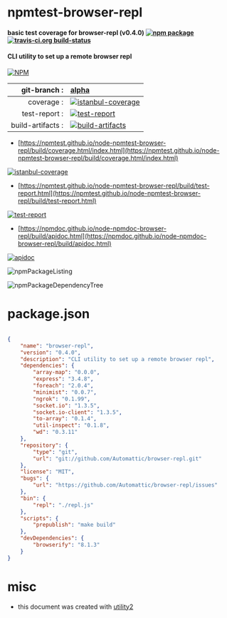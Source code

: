 # npmtest-browser-repl

#### basic test coverage for  browser-repl (v0.4.0)  [![npm package](https://img.shields.io/npm/v/npmtest-browser-repl.svg?style=flat-square)](https://www.npmjs.org/package/npmtest-browser-repl) [![travis-ci.org build-status](https://api.travis-ci.org/npmtest/node-npmtest-browser-repl.svg)](https://travis-ci.org/npmtest/node-npmtest-browser-repl)

#### CLI utility to set up a remote browser repl

[![NPM](https://nodei.co/npm/browser-repl.png?downloads=true&downloadRank=true&stars=true)](https://www.npmjs.com/package/browser-repl)

| git-branch : | [alpha](https://github.com/npmtest/node-npmtest-browser-repl/tree/alpha)|
|--:|:--|
| coverage : | [![istanbul-coverage](https://npmtest.github.io/node-npmtest-browser-repl/build/coverage.badge.svg)](https://npmtest.github.io/node-npmtest-browser-repl/build/coverage.html/index.html)|
| test-report : | [![test-report](https://npmtest.github.io/node-npmtest-browser-repl/build/test-report.badge.svg)](https://npmtest.github.io/node-npmtest-browser-repl/build/test-report.html)|
| build-artifacts : | [![build-artifacts](https://npmtest.github.io/node-npmtest-browser-repl/glyphicons_144_folder_open.png)](https://github.com/npmtest/node-npmtest-browser-repl/tree/gh-pages/build)|

- [https://npmtest.github.io/node-npmtest-browser-repl/build/coverage.html/index.html](https://npmtest.github.io/node-npmtest-browser-repl/build/coverage.html/index.html)

[![istanbul-coverage](https://npmtest.github.io/node-npmtest-browser-repl/build/screenCapture.buildCi.browser.%252Ftmp%252Fbuild%252Fcoverage.lib.html.png)](https://npmtest.github.io/node-npmtest-browser-repl/build/coverage.html/index.html)

- [https://npmtest.github.io/node-npmtest-browser-repl/build/test-report.html](https://npmtest.github.io/node-npmtest-browser-repl/build/test-report.html)

[![test-report](https://npmtest.github.io/node-npmtest-browser-repl/build/screenCapture.buildCi.browser.%252Ftmp%252Fbuild%252Ftest-report.html.png)](https://npmtest.github.io/node-npmtest-browser-repl/build/test-report.html)

- [https://npmdoc.github.io/node-npmdoc-browser-repl/build/apidoc.html](https://npmdoc.github.io/node-npmdoc-browser-repl/build/apidoc.html)

[![apidoc](https://npmdoc.github.io/node-npmdoc-browser-repl/build/screenCapture.buildCi.browser.%252Ftmp%252Fbuild%252Fapidoc.html.png)](https://npmdoc.github.io/node-npmdoc-browser-repl/build/apidoc.html)

![npmPackageListing](https://npmtest.github.io/node-npmtest-browser-repl/build/screenCapture.npmPackageListing.svg)

![npmPackageDependencyTree](https://npmtest.github.io/node-npmtest-browser-repl/build/screenCapture.npmPackageDependencyTree.svg)



# package.json

```json

{
    "name": "browser-repl",
    "version": "0.4.0",
    "description": "CLI utility to set up a remote browser repl",
    "dependencies": {
        "array-map": "0.0.0",
        "express": "3.4.8",
        "foreach": "2.0.4",
        "minimist": "0.0.7",
        "ngrok": "0.1.99",
        "socket.io": "1.3.5",
        "socket.io-client": "1.3.5",
        "to-array": "0.1.4",
        "util-inspect": "0.1.8",
        "wd": "0.3.11"
    },
    "repository": {
        "type": "git",
        "url": "git://github.com/Automattic/browser-repl.git"
    },
    "license": "MIT",
    "bugs": {
        "url": "https://github.com/Automattic/browser-repl/issues"
    },
    "bin": {
        "repl": "./repl.js"
    },
    "scripts": {
        "prepublish": "make build"
    },
    "devDependencies": {
        "browserify": "8.1.3"
    }
}
```



# misc
- this document was created with [utility2](https://github.com/kaizhu256/node-utility2)
